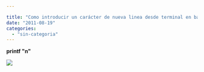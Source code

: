 ```yaml
---

title: "Como introducir un carácter de nueva linea desde terminal en bash"
date: "2011-08-19"
categories: 
  - "sin-categoria"
---
```


**printf "n"**

![](https://blogger.googleusercontent.com/tracker/3262098284547378612-2455111729693840128?l=tablondesastre.blogspot.com)
